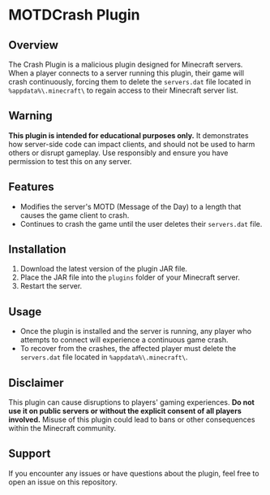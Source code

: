 # MOTDCrash Plugin

## Overview

The Crash Plugin is a malicious plugin designed for Minecraft servers. When a player connects to a server running this plugin, their game will crash continuously, forcing them to delete the `servers.dat` file located in `%appdata%\.minecraft\` to regain access to their Minecraft server list.

## Warning

**This plugin is intended for educational purposes only.** It demonstrates how server-side code can impact clients, and should not be used to harm others or disrupt gameplay. Use responsibly and ensure you have permission to test this on any server.

## Features

- Modifies the server's MOTD (Message of the Day) to a length that causes the game client to crash.
- Continues to crash the game until the user deletes their `servers.dat` file.

## Installation

1. Download the latest version of the plugin JAR file.
2. Place the JAR file into the `plugins` folder of your Minecraft server.
3. Restart the server.

## Usage

- Once the plugin is installed and the server is running, any player who attempts to connect will experience a continuous game crash.
- To recover from the crashes, the affected player must delete the `servers.dat` file located in `%appdata%\.minecraft\`.

## Disclaimer

This plugin can cause disruptions to players' gaming experiences. **Do not use it on public servers or without the explicit consent of all players involved.** Misuse of this plugin could lead to bans or other consequences within the Minecraft community.

## Support

If you encounter any issues or have questions about the plugin, feel free to open an issue on this repository.
